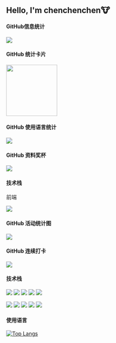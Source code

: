 ## Hello, I'm chenchenchen🐮

#### GitHub信息统计
<div align="left"> 
  <img src="https://metrics.lecoq.io/Rainchen0504?template=classic&config.timezone=Asia%2FShenzhen">
</div>

#### GitHub 统计卡片
<div align="left"> 
  <img height="137px" src="https://github-readme-stats.vercel.app/api?username=Rainchen0504&hide_title=true&hide_border=true&show_icons=trueline_height=21&text_color=000&icon_color=000&bg_color=0,ea6161,ffc64d,fffc4d,52fa5a&theme=graywhite" /> 
</div>

#### GitHub 使用语言统计
<div align="left"> 
  <img src="https://github-readme-stats.vercel.app/api/top-langs/?username=Rainchen0504&hide_title=true&hide_border=true&layout=compact&langs_count=6&text_color=000&icon_color=fff&bg_color=0,52fa5a,4dfcff,c64dff&theme=graywhite" /> 
</div>

#### GitHub 资料奖杯
<div align="left"> 
  <img src="https://github-profile-trophy.vercel.app/?username=Rainchen0504" /> 
</div>

#### 技术栈
<div>
  <div>
    <p>前端</p>
    <img src="https://img.shields.io/badge/HTML-239120?style=for-the-badge&logo=html5&logoColor=white">
  </div>
</div>

#### GitHub 活动统计图
<div align="left"> <img src="https://activity-graph.herokuapp.com/graph?username=Rainchen0504&theme=xcode" /> </div>

#### GitHub 连续打卡
<div align="left"> <img src="https://github-readme-streak-stats.herokuapp.com/?user=Rainchen0504" /> </div>


#### 技术栈
[![](https://img.shields.io/badge/Windows-10-2376bc?style=flat-square&logo=windows&logoColor=ffffff)](https://www.microsoft.com/windows/get-windows-10)
[![](https://img.shields.io/badge/iPhone-13-pink?style=flat-square&logo=apple&logoColor=ffffff)](https://www.iphone.com/)
[![](https://img.shields.io/badge/-HTML5-E34F26?style=flat-square&logo=html5&logoColor=white)](https://html.spec.whatwg.org/)
[![](https://img.shields.io/badge/-CSS3-1572B6?style=flat-square&logo=css3&logoColor=white)](https://www.w3.org/Style/CSS/)
[![](https://img.shields.io/badge/-JavaScript-f7e018?style=flat-square&logo=javascript&logoColor=white)](https://www.ecma-international.org/)

[![](https://img.shields.io/badge/-Git-f05032?style=flat-square&logo=git&logoColor=white)](https://git-scm.com/)
[![](https://img.shields.io/badge/-PHP-777bb4?style=flat-square&logo=php&logoColor=ffffff)](https://www.php.net/)
[![](https://img.shields.io/badge/-Node.js-43853d?style=flat-square&logo=node.js&logoColor=ffffff)](https://nodejs.org/)
[![](https://img.shields.io/badge/-NPM-cb3837?style=flat-square&logo=npm&logoColor=white)](https://npmjs.com/)
[![](https://img.shields.io/badge/-MySQL-4479a1?style=flat-square&logo=mysql&logoColor=white)](https://www.mysql.com/)




#### 使用语言
[![Top Langs](https://github-readme-stats.vercel.app/api/top-langs/?username=Rainchen0504&layout=compact&langs_count=8&card_width=445)](https://github.com/anuraghazra/github-readme-stats)




<!--
**mlldxe/mlldxe** is a ✨ _special_ ✨ repository because its `README.md` (this file) appears on your GitHub profile.

Here are some ideas to get you started:

- 🔭 I’m currently working on ...
- 🌱 I’m currently learning ...
- 👯 I’m looking to collaborate on ...
- 🤔 I’m looking for help with ...
- 💬 Ask me about ...
- 📫 How to reach me: ...
- 😄 Pronouns: ...
- ⚡ Fun fact: ...
-->
